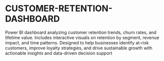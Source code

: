 # CUSTOMER-RETENTION-DASHBOARD
Power BI dashboard analyzing customer retention trends, churn rates, and lifetime value. Includes interactive visuals on retention by segment, revenue impact, and time patterns. Designed to help businesses identify at-risk customers, improve loyalty strategies, and drive sustainable growth with actionable insights and data-driven decision support
